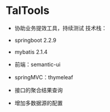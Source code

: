 # TalTools
- 协助业务提效工具，持续测试
技术栈：
- springboot 2.2.9
- mybatis 2.1.4
- 前端：semantic-ui
- springMVC：thymeleaf

- 接口的聚合结果查询

- 增加多数据源的配置